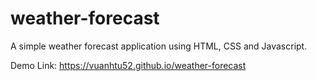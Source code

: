 # weather-forecast

A simple weather forecast application using HTML, CSS and Javascript.

Demo Link: https://vuanhtu52.github.io/weather-forecast